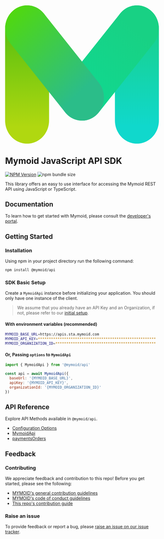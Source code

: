 <p align="center">
  <a href="https://developers.mymoid.com" target="_blank" rel="noopener noreferrer">
  <svg width="auto" height="52" viewBox="0 0 20 18" fill="none" xmlns="http://www.w3.org/2000/svg"><path fill-rule="evenodd" clip-rule="evenodd" d="M2.85712 0C4.43506 0 5.71424 1.34314 5.71424 2.99999V14.9999C5.71424 16.6568 4.43506 17.9999 2.85712 17.9999C1.27918 17.9999 0 16.6568 0 14.9999V2.99999C0 1.34314 1.27918 0 2.85712 0Z" fill="url(#paint0_linear_9160_76682)"></path><path fill-rule="evenodd" clip-rule="evenodd" d="M17.1428 0C18.7207 0 19.9999 1.34314 19.9999 2.99999V14.9999C19.9999 16.6568 18.7207 17.9999 17.1428 17.9999C15.5648 17.9999 14.2856 16.6568 14.2856 14.9999V2.99999C14.2856 1.34314 15.5648 0 17.1428 0Z" fill="url(#paint1_linear_9160_76682)"></path><path fill-rule="evenodd" clip-rule="evenodd" d="M18.9719 0.695408C20.1841 1.7561 20.3479 3.64778 19.3377 4.92061L12.1949 13.9206C11.1847 15.1934 9.38314 15.3654 8.17093 14.3047C6.95872 13.244 6.79494 11.3523 7.80511 10.0795L14.9479 1.07952C15.9581 -0.193308 17.7597 -0.365279 18.9719 0.695408Z" fill="url(#paint2_linear_9160_76682)"></path><path fill-rule="evenodd" clip-rule="evenodd" d="M1.02811 0.695408C2.24032 -0.365279 4.04191 -0.193308 5.05209 1.07952L12.1949 10.0795C13.2051 11.3523 13.0413 13.244 11.8291 14.3047C10.6169 15.3654 8.81526 15.1934 7.80509 13.9206L0.662291 4.92061C-0.347883 3.64778 -0.184102 1.7561 1.02811 0.695408Z" fill="url(#paint3_linear_9160_76682)"></path><defs><linearGradient id="paint0_linear_9160_76682" x1="2.857" y1="3.62486" x2="2.857" y2="15.8123" gradientUnits="userSpaceOnUse"><stop stop-color="#5EC110"></stop><stop offset="1" stop-color="#B0D810"></stop></linearGradient><linearGradient id="paint1_linear_9160_76682" x1="17.1428" y1="3.24994" x2="17.1426" y2="15.7499" gradientUnits="userSpaceOnUse"><stop stop-color="#18D18E"></stop><stop offset="1" stop-color="#10D8CC"></stop></linearGradient><linearGradient id="paint2_linear_9160_76682" x1="17.3809" y1="2.75" x2="9.57343" y2="11.6248" gradientUnits="userSpaceOnUse"><stop offset="0.0416667" stop-color="#18D184"></stop><stop offset="1" stop-color="#10D890"></stop></linearGradient><linearGradient id="paint3_linear_9160_76682" x1="9.69191" y1="11.3728" x2="0.42418" y2="1.371" gradientUnits="userSpaceOnUse"><stop stop-color="#2BBD89"></stop><stop offset="1" stop-color="#50D810"></stop></linearGradient></defs></svg>
  </a>
</p>

# Mymoid JavaScript API SDK

[![NPM Version](https://img.shields.io/npm/v/@mymoid/api)](https://www.npmjs.com/package/@mymoid/api)
![npm bundle size](https://img.shields.io/bundlephobia/min/@mymoid/api)

This library offers an easy to use interface for accessing the Mymoid REST API using JavaScript or TypeScript.

## Documentation

To learn how to get started with Mymoid, please consult the [developer's portal](https://developers.mymoid.com).

## Getting Started

### Installation

Using npm in your project directory run the following command:

```sh
npm install @mymoid/api
```

### SDK Basic Setup

Create a `MymoidApi` instance before initializing your application. You should only have one instance of the client.

> We assume that you already have an API Key and an Organization, if not, please refer to our [initial setup](https://developers.mymoid.com/guides/getting-started#initial-setup).

#### With environment variables (recommended)

```sh
MYMOID_BASE_URL=https://apis.sta.mymoid.com
MYMOID_API_KEY=******************************************************
MYMOID_ORGANIZATION_ID=**********************************************
```

#### Or, Passing `options` to `MymoidApi`

```js
import { MymoidApi } from '@mymoid/api'

const api = await MymoidApi({
  baseUrl: '{MYMOID_BASE_URL}',
  apiKey: '{MYMOID_API_KEY}',
  organizationId: '{MYMOID_ORGANIZATION_ID}'
})
```

## API Reference

Explore API Methods available in `@mymoid/api`.

- [Configuration Options]()
- [MymoidApi]()
- [paymentsOrders]()

## Feedback

### Contributing

We appreciate feedback and contribution to this repo! Before you get started, please see the following:

- [MYMOID's general contribution guidelines]()
- [MYMOID's code of conduct guidelines]()
- [This repo's contribution guide]()

### Raise an issue

To provide feedback or report a bug, please [raise an issue on our issue tracker]().
